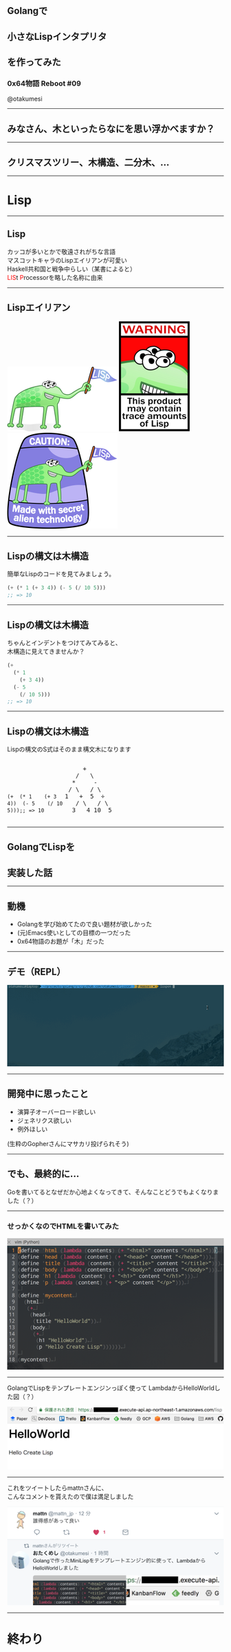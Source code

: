 ## Golangで
## 小さなLispインタプリタ
## を作ってみた
### 0x64物語 Reboot \#09
@otakumesi

---

## みなさん、木といったらなにを思い浮かべますか？

---

## クリスマスツリー、木構造、二分木、...

---

# Lisp

---

## Lisp
カッコが多いとかで敬遠されがちな言語  
マスコットキャラのLispエイリアンが可愛い  
Haskell共和国と戦争中らしい（某書によると）  
<font color="red">LIS</font>t <font color="red">P</font>rocessorを略した名称に由来  

---

## Lispエイリアン

![lispエイリアン_1](./imgs/lisplogo_alien_256.png)
![lispエイリアン_2](./imgs/lisplogo_warning_256.png)
![lispエイリアン_3](./imgs/lisplogo_256.png)

---

## Lispの構文は木構造
簡単なLispのコードを見てみましょう。
```lisp
(+ (* 1 (+ 3 4)) (- 5 (/ 10 5)))
;; => 10
```

---

## Lispの構文は木構造
ちゃんとインデントをつけてみてみると、  
木構造に見えてきませんか？
```lisp
(+
  (* 1
    (+ 3 4))
  (- 5
    (/ 10 5)))
;; => 10
```

---

## Lispの構文は木構造
Lispの構文のS式はそのまま構文木になります

<pre style="width: 130px;display:inline-block;"><code class="lang-lisp hljs"><span class="line">(<span class="hljs-name">+</span></span><span class="line">  (<span class="hljs-name">*</span> <span class="hljs-number">1</span></span><span class="line">    (<span class="hljs-name">+</span> <span class="hljs-number">3</span> <span class="hljs-number">4</span>))</span><span class="line">  (<span class="hljs-name">-</span> <span class="hljs-number">5</span></span><span class="line">    (<span class="hljs-name">/</span> <span class="hljs-number">10</span> <span class="hljs-number">5</span>)))</span><span class="line"><span class="hljs-comment">;; =&gt; 10</span></span></code></pre>

<pre style="width: 130px;display:inline-block;">
     +
   /   \
  *     -
 / \   / \
1   +  5  ÷
   / \   / \
  3   4 10  5
</pre>

---

## GolangでLispを
## 実装した話

---

## 動機

- Golangを学び始めてたので良い題材が欲しかった
- (元)Emacs使いとしての目標の一つだった
- 0x64物語のお題が「木」だった

---

## デモ（REPL）

![lispon](./imgs/lispon.gif)

---

## 開発中に思ったこと

* 演算子オーバーロード欲しい
* ジェネリクス欲しい
* 例外ほしい

(生粋のGopherさんにマサカリ投げられそう)

---

## でも、最終的に...

Goを書いてるとなぜだか心地よくなってきて、そんなことどうでもよくなりました（？）

---

### せっかくなのでHTMLを書いてみた
![](./imgs/lisphtml.png)

---

GolangでLispをテンプレートエンジンっぽく使って
LambdaからHelloWorldした図（？）

![](./imgs/helloworld.png)

---

これをツイートしたらmattnさんに、  
こんなコメントを貰えたので僕は満足しました

![](./imgs/daretoku.png)

---

# 終わり
